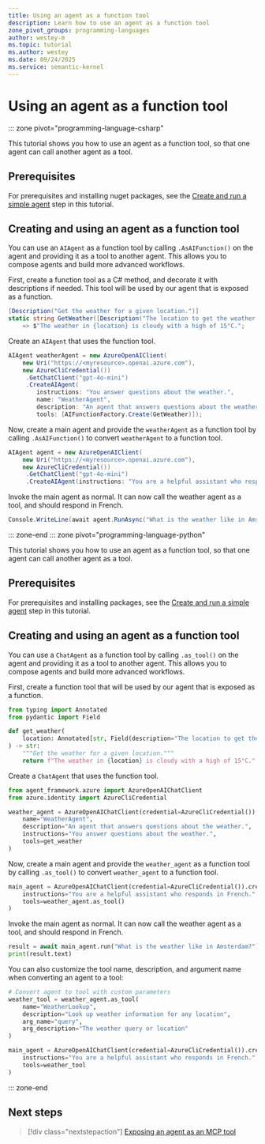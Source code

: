 ```yaml
---
title: Using an agent as a function tool
description: Learn how to use an agent as a function tool
zone_pivot_groups: programming-languages
author: westey-m
ms.topic: tutorial
ms.author: westey
ms.date: 09/24/2025
ms.service: semantic-kernel
---
```


# Using an agent as a function tool

::: zone pivot="programming-language-csharp"

This tutorial shows you how to use an agent as a function tool, so that one agent can call another agent as a tool.

## Prerequisites

For prerequisites and installing nuget packages, see the [Create and run a simple agent](./run-agent.md) step in this tutorial.

## Creating and using an agent as a function tool

You can use an `AIAgent` as a function tool by calling `.AsAIFunction()` on the agent and providing it as a tool to another agent. This allows you to compose agents and build more advanced workflows.

First, create a function tool as a C# method, and decorate it with descriptions if needed.
This tool will be used by our agent that is exposed as a function.

```csharp
[Description("Get the weather for a given location.")]
static string GetWeather([Description("The location to get the weather for.")] string location)
    => $"The weather in {location} is cloudy with a high of 15°C.";
```

Create an `AIAgent` that uses the function tool.

```csharp
AIAgent weatherAgent = new AzureOpenAIClient(
    new Uri("https://<myresource>.openai.azure.com"),
    new AzureCliCredential())
     .GetChatClient("gpt-4o-mini")
     .CreateAIAgent(
        instructions: "You answer questions about the weather.",
        name: "WeatherAgent",
        description: "An agent that answers questions about the weather.",
        tools: [AIFunctionFactory.Create(GetWeather)]);
```

Now, create a main agent and provide the `weatherAgent` as a function tool by calling `.AsAIFunction()` to convert `weatherAgent` to a function tool.

```csharp
AIAgent agent = new AzureOpenAIClient(
    new Uri("https://<myresource>.openai.azure.com"),
    new AzureCliCredential())
     .GetChatClient("gpt-4o-mini")
     .CreateAIAgent(instructions: "You are a helpful assistant who responds in French.", tools: [weatherAgent.AsAIFunction()]);
```

Invoke the main agent as normal. It can now call the weather agent as a tool, and should respond in French.

```csharp
Console.WriteLine(await agent.RunAsync("What is the weather like in Amsterdam?"));
```

::: zone-end
::: zone pivot="programming-language-python"

This tutorial shows you how to use an agent as a function tool, so that one agent can call another agent as a tool.

## Prerequisites

For prerequisites and installing packages, see the [Create and run a simple agent](./run-agent.md) step in this tutorial.

## Creating and using an agent as a function tool

You can use a `ChatAgent` as a function tool by calling `.as_tool()` on the agent and providing it as a tool to another agent. This allows you to compose agents and build more advanced workflows.

First, create a function tool that will be used by our agent that is exposed as a function.

```python
from typing import Annotated
from pydantic import Field

def get_weather(
    location: Annotated[str, Field(description="The location to get the weather for.")],
) -> str:
    """Get the weather for a given location."""
    return f"The weather in {location} is cloudy with a high of 15°C."
```

Create a `ChatAgent` that uses the function tool.

```python
from agent_framework.azure import AzureOpenAIChatClient
from azure.identity import AzureCliCredential

weather_agent = AzureOpenAIChatClient(credential=AzureCliCredential()).create_agent(
    name="WeatherAgent",
    description="An agent that answers questions about the weather.",
    instructions="You answer questions about the weather.",
    tools=get_weather
)
```

Now, create a main agent and provide the `weather_agent` as a function tool by calling `.as_tool()` to convert `weather_agent` to a function tool.

```python
main_agent = AzureOpenAIChatClient(credential=AzureCliCredential()).create_agent(
    instructions="You are a helpful assistant who responds in French.",
    tools=weather_agent.as_tool()
)
```

Invoke the main agent as normal. It can now call the weather agent as a tool, and should respond in French.

```python
result = await main_agent.run("What is the weather like in Amsterdam?")
print(result.text)
```

You can also customize the tool name, description, and argument name when converting an agent to a tool:

```python
# Convert agent to tool with custom parameters
weather_tool = weather_agent.as_tool(
    name="WeatherLookup",
    description="Look up weather information for any location",
    arg_name="query", 
    arg_description="The weather query or location"
)

main_agent = AzureOpenAIChatClient(credential=AzureCliCredential()).create_agent(
    instructions="You are a helpful assistant who responds in French.",
    tools=weather_tool
)
```

::: zone-end

## Next steps

> [!div class="nextstepaction"]
> [Exposing an agent as an MCP tool](./agent-as-mcp-tool.md)

